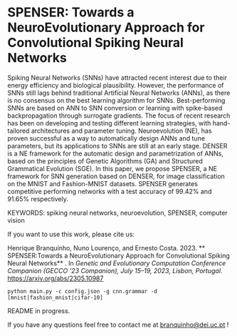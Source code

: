# SPENSER: Towards a NeuroEvolutionary Approach for Convolutional Spiking Neural Networks

Spiking Neural Networks (SNNs) have attracted recent interest due to their energy efficiency and biological plausibility. However, the performance of SNNs still lags behind traditional Artificial Neural Networks (ANNs), as there is no consensus on the best learning algorithm for SNNs. Best-performing SNNs are based on ANN to SNN conversion or learning with spike-based backpropagation through surrogate gradients. The focus of recent research has been on developing and testing different learning strategies, with hand-tailored architectures and parameter tuning. Neuroevolution (NE), has proven successful as a way to automatically design ANNs and tune parameters, but its applications to SNNs are still at an early stage. DENSER is a NE framework for the automatic design and parametrization of ANNs, based on the principles of Genetic Algorithms (GA) and Structured Grammatical Evolution (SGE). In this paper, we propose SPENSER, a NE framework for SNN generation based on DENSER, for image classification on the MNIST and Fashion-MNIST datasets. SPENSER generates competitive performing networks with a test accuracy of 99.42% and 91.65% respectively.

KEYWORDS: spiking neural networks, neuroevolution, SPENSER, computer vision

If you want to use this work, please cite us:

Henrique Branquinho, Nuno Lourenço, and Ernesto Costa. 2023. ** SPENSER:Towards a NeuroEvolutionary Approach for Convolutional Spiking Neural Networks** . In _Genetic and Evolutionary Computation Conference Companion (GECCO ’23 Companion), July 15–19, 2023, Lisbon, Portugal_.
https://arxiv.org/abs/2305.10987
```
python main.py -c config.json -g cnn.grammar -d [mnist|fashion_mnist|cifar-10]
```

README in progress.

If you have any questions feel free to contact me at branquinho@dei.uc.pt !

